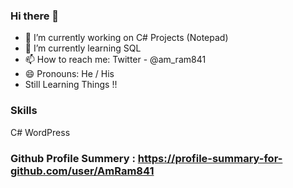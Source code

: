 ### Hi there 👋

- 🔭 I’m currently working on C# Projects (Notepad)
- 🌱 I’m currently learning SQL
- 📫 How to reach me: Twitter - @am_ram841
- 😄 Pronouns: He / His 
-  Still Learning Things !! 
### Skills
C#
WordPress 
### Github Profile Summery : https://profile-summary-for-github.com/user/AmRam841
